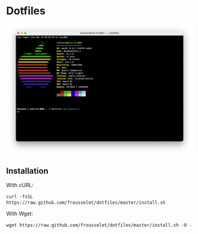 # Dotfiles

![MacOS Terminal](doc/macos_terminal.png "MacOS Terminal")

## Installation

With cURL:

```shell
curl -fsSL https://raw.github.com/frousselet/dotfiles/master/install.sh
```

With Wget:

```shell
wget https://raw.github.com/frousselet/dotfiles/master/install.sh -O -
```